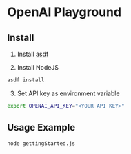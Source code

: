 # OpenAI Playground

## Install

1. Install [asdf](https://asdf-vm.com/guide/getting-started.html)

2. Install NodeJS

```sh
asdf install
```

3. Set API key as environment variable

```sh
export OPENAI_API_KEY="<YOUR API KEY>"
```

## Usage Example

```sh
node gettingStarted.js
```